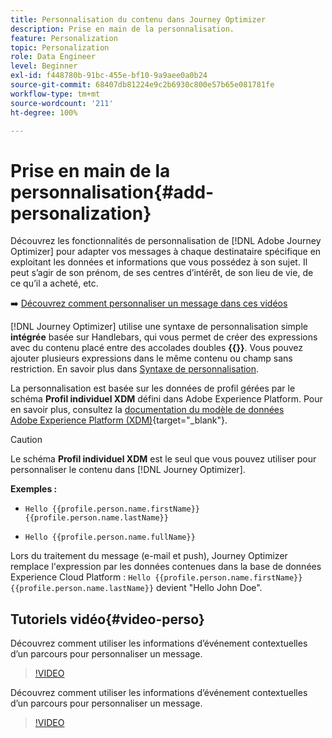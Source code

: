 ```yaml
---
title: Personnalisation du contenu dans Journey Optimizer
description: Prise en main de la personnalisation.
feature: Personalization
topic: Personalization
role: Data Engineer
level: Beginner
exl-id: f448780b-91bc-455e-bf10-9a9aee0a0b24
source-git-commit: 68407db81224e9c2b6930c800e57b65e081781fe
workflow-type: tm+mt
source-wordcount: '211'
ht-degree: 100%

---
```


# Prise en main de la personnalisation{#add-personalization}

Découvrez les fonctionnalités de personnalisation de [!DNL Adobe Journey Optimizer] pour adapter vos messages à chaque destinataire spécifique en exploitant les données et informations que vous possédez à son sujet. Il peut s’agir de son prénom, de ses centres d’intérêt, de son lieu de vie, de ce qu’il a acheté, etc.

➡️ [Découvrez comment personnaliser un message dans ces vidéos](#video-perso)

[!DNL Journey Optimizer] utilise une syntaxe de personnalisation simple **intégrée** basée sur Handlebars, qui vous permet de créer des expressions avec du contenu placé entre des accolades doubles **{{}}**. Vous pouvez ajouter plusieurs expressions dans le même contenu ou champ sans restriction. En savoir plus dans [Syntaxe de personnalisation](personalization-syntax.md).

La personnalisation est basée sur les données de profil gérées par le schéma **Profil individuel XDM** défini dans Adobe Experience Platform. Pour en savoir plus, consultez la [documentation du modèle de données Adobe Experience Platform (XDM)](https://experienceleague.adobe.com/docs/experience-platform/xdm/home.html?lang=fr){target=&quot;_blank&quot;}.

>[!CAUTION]
>Le schéma **Profil individuel XDM** est le seul que vous pouvez utiliser pour personnaliser le contenu dans [!DNL Journey Optimizer].

**Exemples :**

* `Hello {{profile.person.name.firstName}} {{profile.person.name.lastName}}`

* `Hello {{profile.person.name.fullName}}`

Lors du traitement du message (e-mail et push), Journey Optimizer remplace l&#39;expression par les données contenues dans la base de données Experience Cloud Platform : `Hello {{profile.person.name.firstName}} {{profile.person.name.lastName}}` devient &quot;Hello John Doe&quot;.

## Tutoriels vidéo{#video-perso}

Découvrez comment utiliser les informations d’événement contextuelles d’un parcours pour personnaliser un message.

>[!VIDEO](https://video.tv.adobe.com/v/334165?quality=12)

Découvrez comment utiliser les informations d’événement contextuelles d’un parcours pour personnaliser un message.

>[!VIDEO](https://video.tv.adobe.com/v/334078?quality=12)
